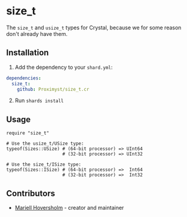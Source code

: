 # size_t

The `size_t` and `usize_t` types for Crystal, because we for some reason don't
already have them.

## Installation

1. Add the dependency to your `shard.yml`:
```yaml
dependencies:
  size_t:
    github: Proximyst/size_t.cr
```
2. Run `shards install`

## Usage

```crystal
require "size_t"

# Use the usize_t/USize type:
typeof(Sizes::USize) # (64-bit processor) => UInt64
                     # (32-bit processor) => UInt32

# Use the size_t/ISize type:
typeof(Sizes::ISize) # (64-bit processor) =>  Int64
                     # (32-bit processor) =>  Int32
```

## Contributors

- [Mariell Hoversholm](https://github.com/Proximyst) - creator and maintainer
